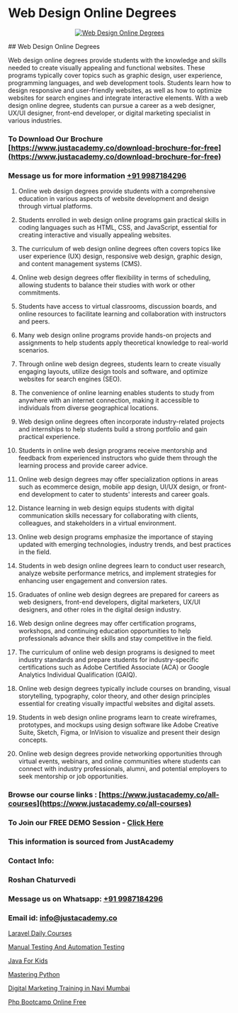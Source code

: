 # Web Design Online Degrees

<p align="center">
  <a href="https://justacademy.co/all-courses">
    <img src="https://ibb.co/CngWr2j" alt="Web Design Online Degrees">
  </a>
</p>
## Web Design Online Degrees

Web design online degrees provide students with the knowledge and skills needed to create visually appealing and functional websites. These programs typically cover topics such as graphic design, user experience, programming languages, and web development tools. Students learn how to design responsive and user-friendly websites, as well as how to optimize websites for search engines and integrate interactive elements. With a web design online degree, students can pursue a career as a web designer, UX/UI designer, front-end developer, or digital marketing specialist in various industries.
### To Download Our Brochure [https://www.justacademy.co/download-brochure-for-free](https://www.justacademy.co/download-brochure-for-free)
### Message us for more information [+91 9987184296](https://api.whatsapp.com/send?phone=919987184296)
1) Online web design degrees provide students with a comprehensive education in various aspects of website development and design through virtual platforms.

2) Students enrolled in web design online programs gain practical skills in coding languages such as HTML, CSS, and JavaScript, essential for creating interactive and visually appealing websites.

3) The curriculum of web design online degrees often covers topics like user experience (UX) design, responsive web design, graphic design, and content management systems (CMS).

4) Online web design degrees offer flexibility in terms of scheduling, allowing students to balance their studies with work or other commitments.

5) Students have access to virtual classrooms, discussion boards, and online resources to facilitate learning and collaboration with instructors and peers.

6) Many web design online programs provide hands-on projects and assignments to help students apply theoretical knowledge to real-world scenarios.

7) Through online web design degrees, students learn to create visually engaging layouts, utilize design tools and software, and optimize websites for search engines (SEO).

8) The convenience of online learning enables students to study from anywhere with an internet connection, making it accessible to individuals from diverse geographical locations.

9) Web design online degrees often incorporate industry-related projects and internships to help students build a strong portfolio and gain practical experience.

10) Students in online web design programs receive mentorship and feedback from experienced instructors who guide them through the learning process and provide career advice.

11) Online web design degrees may offer specialization options in areas such as ecommerce design, mobile app design, UI/UX design, or front-end development to cater to students' interests and career goals.

12) Distance learning in web design equips students with digital communication skills necessary for collaborating with clients, colleagues, and stakeholders in a virtual environment.

13) Online web design programs emphasize the importance of staying updated with emerging technologies, industry trends, and best practices in the field.

14) Students in web design online degrees learn to conduct user research, analyze website performance metrics, and implement strategies for enhancing user engagement and conversion rates.

15) Graduates of online web design degrees are prepared for careers as web designers, front-end developers, digital marketers, UX/UI designers, and other roles in the digital design industry.

16) Web design online degrees may offer certification programs, workshops, and continuing education opportunities to help professionals advance their skills and stay competitive in the field.

17) The curriculum of online web design programs is designed to meet industry standards and prepare students for industry-specific certifications such as Adobe Certified Associate (ACA) or Google Analytics Individual Qualification (GAIQ).

18) Online web design degrees typically include courses on branding, visual storytelling, typography, color theory, and other design principles essential for creating visually impactful websites and digital assets.

19) Students in web design online programs learn to create wireframes, prototypes, and mockups using design software like Adobe Creative Suite, Sketch, Figma, or InVision to visualize and present their design concepts.

20) Online web design degrees provide networking opportunities through virtual events, webinars, and online communities where students can connect with industry professionals, alumni, and potential employers to seek mentorship or job opportunities.

### Browse our course links : [https://www.justacademy.co/all-courses](https://www.justacademy.co/all-courses) 
### To Join our FREE DEMO Session - [Click Here](https://www.justacademy.co/register-for-course-demo)


### This information is sourced from JustAcademy
### Contact Info:
### Roshan Chaturvedi
### Message us on Whatsapp: [+91 9987184296](https://api.whatsapp.com/send?phone=919987184296)
### Email id: [info@justacademy.co](mailto:info@justacademy.co)
                
[Laravel Daily Courses](https://www.linkedin.com/pulse/laravel-daily-courses-justacademy-beangaluru-sgzbc?trackingId=FkI%2B1mA8oat5R4%2F1L5p2eg%3D%3D&lipi=urn%3Ali%3Apage%3Ad_flagship3_company_admin%3BBUakVGECTzaHeYDngAD9NQ%3D%3D)

[Manual Testing And Automation Testing](https://www.linkedin.com/pulse/manual-testing-automation-justacademy-las-vegas-o9eof?trackingId=%2FORUtzWbag6PgpzTJ0pR4Q%3D%3D&lipi=urn%3Ali%3Apage%3Ad_flagship3_company_admin%3BG4Wghg4iTSeMidZTUzwcOQ%3D%3D)

[Java For Kids](https://medium.com/@kumarishimmi99/java-for-kids-0a553b4bcdc3)

[Mastering Python](https://medium.com/@mistersumit961/mastering-python-9356df688f02)

[Digital Marketing Training in Navi Mumbai](https://justacademyin.github.io/justacademy/digital-marketing-training-in-navi-mumbai)

[Php Bootcamp Online Free](https://justacademyin.github.io/justacademy/php-bootcamp-online-free)

